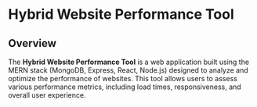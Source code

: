 # Hybrid Website Performance Tool

## Overview
The **Hybrid Website Performance Tool** is a web application built using the MERN stack (MongoDB, Express, React, Node.js) designed to analyze and optimize the performance of websites. This tool allows users to assess various performance metrics, including load times, responsiveness, and overall user experience.
